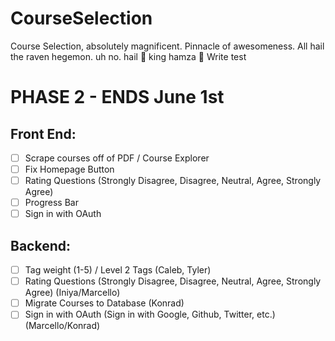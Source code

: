 # CourseSelection

Course Selection, absolutely magnificent. Pinnacle of awesomeness.
All hail the raven hegemon. uh no. hail 👑 king hamza 👑
Write test


# PHASE 2 - ENDS June 1st
## Front End:
- [ ] Scrape courses off of PDF / Course Explorer 
- [ ] Fix Homepage Button
- [ ] Rating Questions (Strongly Disagree, Disagree, Neutral, Agree, Strongly Agree)
- [ ] Progress Bar
- [ ] Sign in with OAuth

## Backend:
- [ ] Tag weight (1-5) / Level 2 Tags (Caleb, Tyler)
- [ ] Rating Questions (Strongly Disagree, Disagree, Neutral, Agree, Strongly Agree) (Iniya/Marcello)
- [ ] Migrate Courses to Database (Konrad)
- [ ] Sign in with OAuth (Sign in with Google, Github, Twitter, etc.) (Marcello/Konrad)
